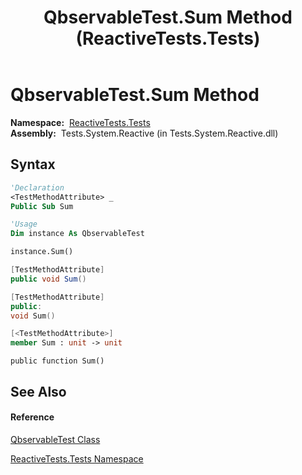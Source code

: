 ﻿---
title: QbservableTest.Sum Method  (ReactiveTests.Tests)
TOCTitle: Sum Method
ms:assetid: M:ReactiveTests.Tests.QbservableTest.Sum
ms:mtpsurl: https://msdn.microsoft.com/en-us/library/reactivetests.tests.qbservabletest.sum(v=VS.103)
ms:contentKeyID: 36619384
ms.date: 06/28/2011
mtps_version: v=VS.103
f1_keywords:
- ReactiveTests.Tests.QbservableTest.Sum
dev_langs:
- CSharp
- JScript
- VB
- FSharp
- c++
---

# QbservableTest.Sum Method

**Namespace:**  [ReactiveTests.Tests](hh289046\(v=vs.103\).md)  
**Assembly:**  Tests.System.Reactive (in Tests.System.Reactive.dll)

## Syntax

``` vb
'Declaration
<TestMethodAttribute> _
Public Sub Sum
```

``` vb
'Usage
Dim instance As QbservableTest

instance.Sum()
```

``` csharp
[TestMethodAttribute]
public void Sum()
```

``` c++
[TestMethodAttribute]
public:
void Sum()
```

``` fsharp
[<TestMethodAttribute>]
member Sum : unit -> unit 
```

``` jscript
public function Sum()
```

## See Also

#### Reference

[QbservableTest Class](hh315250\(v=vs.103\).md)

[ReactiveTests.Tests Namespace](hh289046\(v=vs.103\).md)

